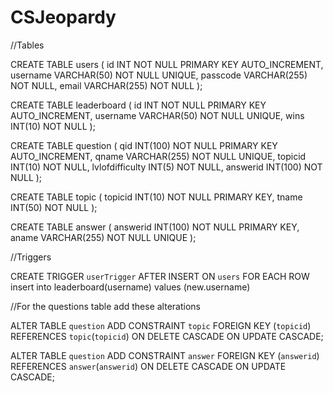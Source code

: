 # CSJeopardy

//Tables 

CREATE TABLE users (
    id INT NOT NULL PRIMARY KEY AUTO_INCREMENT,
    username VARCHAR(50) NOT NULL UNIQUE,
    passcode VARCHAR(255) NOT NULL,
    email VARCHAR(255) NOT NULL
);

CREATE TABLE leaderboard (
    id INT NOT NULL PRIMARY KEY AUTO_INCREMENT,
    username VARCHAR(50) NOT NULL UNIQUE,
    wins INT(10) NOT NULL
);

CREATE TABLE question (
    qid INT(100) NOT NULL PRIMARY KEY AUTO_INCREMENT,
    qname VARCHAR(255) NOT NULL UNIQUE,
    topicid INT(10) NOT NULL,
    lvlofdifficulty INT(5) NOT NULL,
    answerid INT(100) NOT NULL
);

CREATE TABLE topic (
    topicid INT(10) NOT NULL PRIMARY KEY,
    tname INT(50) NOT NULL
);

CREATE TABLE answer (
    answerid INT(100) NOT NULL PRIMARY KEY,
    aname VARCHAR(255) NOT NULL UNIQUE
);


//Triggers

CREATE TRIGGER `userTrigger` AFTER INSERT ON `users`
FOR EACH ROW insert into leaderboard(username) values (new.username)


//For the questions table add these alterations

ALTER TABLE `question` ADD CONSTRAINT `topic` FOREIGN KEY (`topicid`) REFERENCES `topic`(`topicid`) ON DELETE CASCADE ON UPDATE CASCADE;

ALTER TABLE `question` ADD CONSTRAINT `answer` FOREIGN KEY (`answerid`) REFERENCES `answer`(`answerid`) ON DELETE CASCADE ON UPDATE CASCADE;
